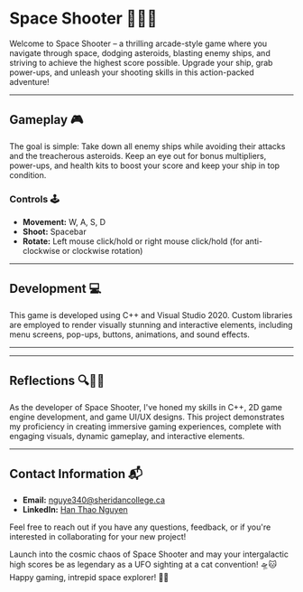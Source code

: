 # Space Shooter 🚀🌟👾

Welcome to Space Shooter – a thrilling arcade-style game where you navigate through space, dodging asteroids, blasting enemy ships, and striving to achieve the highest score possible. Upgrade your ship, grab power-ups, and unleash your shooting skills in this action-packed adventure!

---

## Gameplay 🎮

The goal is simple: Take down all enemy ships while avoiding their attacks and the treacherous asteroids. Keep an eye out for bonus multipliers, power-ups, and health kits to boost your score and keep your ship in top condition.

### Controls 🕹️

- **Movement:** W, A, S, D
- **Shoot:** Spacebar
- **Rotate:** Left mouse click/hold or right mouse click/hold (for anti-clockwise or clockwise rotation)

---

## Development 💻

This game is developed using C++ and Visual Studio 2020. Custom libraries are employed to render visually stunning and interactive elements, including menu screens, pop-ups, buttons, animations, and sound effects.

---



---

## Reflections 🔍👨‍💻

As the developer of Space Shooter, I've honed my skills in C++, 2D game engine development, and game UI/UX designs. This project demonstrates my proficiency in creating immersive gaming experiences, complete with engaging visuals, dynamic gameplay, and interactive elements.

---

## Contact Information 📬

- **Email:** nguye340@sheridancollege.ca
- **LinkedIn:** [Han Thao Nguyen](https://www.linkedin.com/in/hanthaonguyen/)

Feel free to reach out if you have any questions, feedback, or if you're interested in collaborating for your new project!

Launch into the cosmic chaos of Space Shooter and may your intergalactic high scores be as legendary as a UFO sighting at a cat convention! 🛸🐱 Happy gaming, intrepid space explorer! 🌌✨

